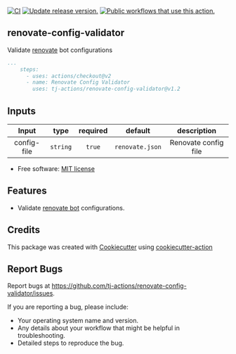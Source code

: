 [![CI](https://github.com/tj-actions/verify-changed-files/workflows/CI/badge.svg)](https://github.com/tj-actions/renovate-config-validator/actions?query=workflow%3ACI)
[![Update release version.](https://github.com/tj-actions/renovate-config-validator/workflows/Update%20release%20version./badge.svg)](https://github.com/tj-actions/renovate-config-validator/actions?query=workflow%3A%22Update+release+version.%22) 
<a href="https://github.com/search?q=tj-actions+renovate-config-validator+path%3A.github%2Fworkflows+language%3AYAML&type=code" target="_blank" title="Public workflows that use this action."><img src="https://img.shields.io/endpoint?url=https%3A%2F%2Fapi-git-master.endbug.vercel.app%2Fapi%2Fgithub-actions%2Fused-by%3Faction%3Dtj-actions%2Frenovate-config-validator%26badge%3Dtrue" alt="Public workflows that use this action."></a>

renovate-config-validator
-------------------------

Validate [renovate](https://github.com/renovatebot/renovate) bot configurations

```yaml
...
    steps:
      - uses: actions/checkout@v2
      - name: Renovate Config Validator
        uses: tj-actions/renovate-config-validator@v1.2
```


## Inputs

|   Input       |    type    |  required     |  default                      |  description  |
|:-------------:|:-----------:|:-------------:|:----------------------------:|:-------------:|
| config-file         |  `string`   |    `true`    | `renovate.json`        | Renovate config file |



* Free software: [MIT license](LICENSE)

Features
--------

* Validate [renovate bot](https://github.com/renovatebot/renovate) configurations.


Credits
-------

This package was created with [Cookiecutter](https://github.com/cookiecutter/cookiecutter) using [cookiecutter-action](https://github.com/tj-actions/cookiecutter-action)

Report Bugs
-----------

Report bugs at https://github.com/tj-actions/renovate-config-validator/issues.

If you are reporting a bug, please include:

* Your operating system name and version.
* Any details about your workflow that might be helpful in troubleshooting.
* Detailed steps to reproduce the bug.
